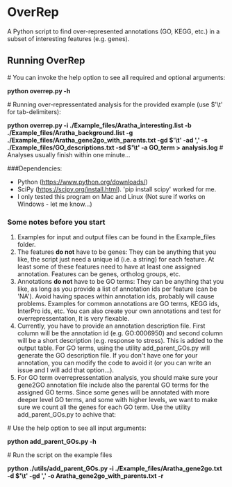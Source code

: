 # OverRep
A Python script to find over-represented annotations (GO, KEGG, etc.) in a subset of interesting features (e.g. genes).

## Running OverRep
\# You can invoke the help option to see all required and optional arguments:

**python overrep.py -h**

\# Running over-repressentated analysis for the provided example (use $'\\t' for tab-delimiters):

**python overrep.py -i ./Example_files/Aratha_interesting.list -b ./Example_files/Aratha_background.list -g ./Example_files/Aratha_gene2go_with_parents.txt -gd $'\t' -ad ',' -s ./Example_files/GO_descriptions.txt -sd $'\t' -a GO_term > analysis.log** # Analyses usually finish within one minute...

###Dependencies:
- Python (https://www.python.org/downloads/)
- SciPy (https://scipy.org/install.html). 'pip install scipy' worked for me.
- I only tested this program on Mac and Linux (Not sure if works on Windows - let me know...)

### Some notes before you start
1. Examples for input and output files can be found in the Example_files folder.
2. The features **do not** have to be genes: They can be anything that you like, the script just need a unique id (i.e. a string) for each feature. At least some of these features need to have at least one assigned annotation. Features can be genes, ortholog groups, etc.
3. Annotations **do not** have to be GO terms: They can be anything that you like, as long as you provide a list of annotation ids per feature (can be 'NA'). Avoid having spaces within annotation ids, probably will cause problems. Examples for common annotations are GO terms, KEGG ids, InterPro ids, etc. You can also create your own annotations and test for overrepressentation, It is very flexable. 
4. Currently, you have to provide an annotation description file. First column will be the annotation id (e.g. GO:0006950) and second column will be a short description (e.g. response to stress). This is added to the output table. For GO terms, using the utility add_parent_GOs.py will generate the GO description file. If you don't have one for your annotation, you can modify the code to avoid it (or you can write an issue and I will add that option...).
5. For GO term overrepressentation analysis, you should make sure your gene2GO annotation file include also the parental GO terms for the assigned GO terms. Since some genes will be annotated with more deeper level GO terms, and some with higher levels, we want to make sure we count all the genes for each GO term. Use the utility add_parent_GOs.py to achive that:

\# Use the help option to see all input arguments:

**python add_parent_GOs.py -h**

\# Run the script on the example files

**python ./utils/add_parent_GOs.py -i ./Example_files/Aratha_gene2go.txt -d $'\t' -gd ',' -o Aratha_gene2go_with_parents.txt -r**

